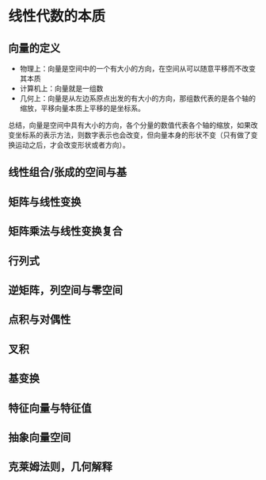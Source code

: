 # 线性代数的本质

## 向量的定义

- 物理上：向量是空间中的一个有大小的方向，在空间从可以随意平移而不改变其本质
- 计算机上：向量就是一组数
- 几何上：向量是从左边系原点出发的有大小的方向，那组数代表的是各个轴的缩放，平移向量本质上平移的是坐标系。



总结，向量是空间中具有大小的方向，各个分量的数值代表各个轴的缩放，如果改变坐标系的表示方法，则数字表示也会改变，但向量本身的形状不变（只有做了变换运动之后，才会改变形状或者方向）。

## 线性组合/张成的空间与基





## 矩阵与线性变换





## 矩阵乘法与线性变换复合





## 行列式





## 逆矩阵，列空间与零空间





## 点积与对偶性





## 叉积





## 基变换





## 特征向量与特征值







## 抽象向量空间





## 克莱姆法则，几何解释
